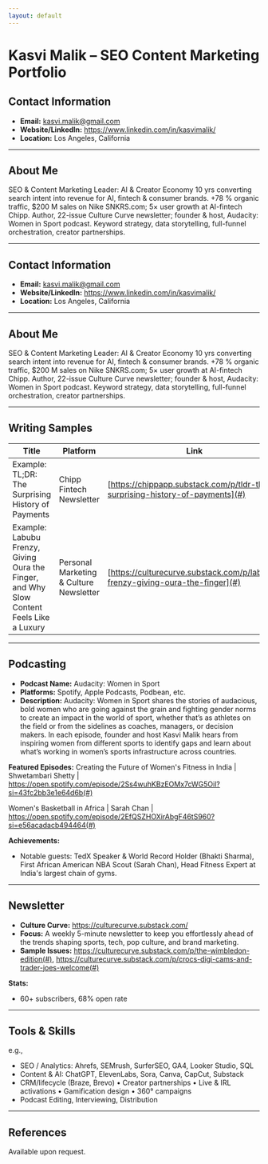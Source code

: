 ```yaml
---
layout: default
---
```


# Kasvi Malik – SEO Content Marketing Portfolio

## Contact Information
- **Email:** kasvi.malik@gmail.com
- **Website/LinkedIn:** https://www.linkedin.com/in/kasvimalik/
- **Location:** Los Angeles, California

---

## About Me

SEO & Content Marketing Leader: AI & Creator Economy
10 yrs converting search intent into revenue for AI, fintech & consumer brands. +78 % organic traffic, $200 M sales on Nike SNKRS.com; 5× user growth at AI-fintech Chipp. Author, 22-issue Culture Curve newsletter; founder & host, Audacity: Women in Sport podcast. Keyword strategy, data storytelling, full-funnel orchestration, creator partnerships.

---

## Contact Information
- **Email:** kasvi.malik@gmail.com
- **Website/LinkedIn:** https://www.linkedin.com/in/kasvimalik/
- **Location:** Los Angeles, California

---

## About Me

SEO & Content Marketing Leader: AI & Creator Economy
10 yrs converting search intent into revenue for AI, fintech & consumer brands. +78 % organic traffic, $200 M sales on Nike SNKRS.com; 5× user growth at AI-fintech Chipp. Author, 22-issue Culture Curve newsletter; founder & host, Audacity: Women in Sport podcast. Keyword strategy, data storytelling, full-funnel orchestration, creator partnerships.

---

## Writing Samples

| Title | Platform | Link | 
|-------|----------|------|
| Example: TL;DR: The Surprising History of Payments | Chipp Fintech Newsletter | [https://chippapp.substack.com/p/tldr-the-surprising-history-of-payments](#)
| Example: Labubu Frenzy, Giving Oura the Finger, and Why Slow Content Feels Like a Luxury | Personal Marketing & Culture Newsletter | [https://culturecurve.substack.com/p/labubu-frenzy-giving-oura-the-finger](#)

---

## Podcasting

- **Podcast Name:** Audacity: Women in Sport
- **Platforms:** Spotify, Apple Podcasts, Podbean, etc.
- **Description:** Audacity: Women in Sport shares the stories of audacious, bold women who are going against the grain and fighting gender norms to create an impact in the world of sport, whether that’s as athletes on the field or from the sidelines as coaches, managers, or decision makers. In each episode, founder and host Kasvi Malik hears from inspiring women from different sports to identify gaps and learn about what’s working in women’s sports infrastructure across countries.

**Featured Episodes:**
Creating the Future of Women's Fitness in India | Shwetambari Shetty | https://open.spotify.com/episode/2Ss4wuhKBzEOMx7cWG5Oil?si=43fc2bb3e1e64d6b(#)

Women's Basketball in Africa | Sarah Chan | https://open.spotify.com/episode/2EfQSZHOXirAbgF46tS960?si=e56acadacb494464(#)

**Achievements:**  
- Notable guests: TedX Speaker & World Record Holder (Bhakti Sharma), First African American NBA Scout (Sarah Chan), Head Fitness Expert at India's largest chain of gyms.

---

## Newsletter

- **Culture Curve:** https://culturecurve.substack.com/
- **Focus:** A weekly 5-minute newsletter to keep you effortlessly ahead of the trends shaping sports, tech, pop culture, and brand marketing.
- **Sample Issues:** https://culturecurve.substack.com/p/the-wimbledon-edition(#), https://culturecurve.substack.com/p/crocs-digi-cams-and-trader-joes-welcome(#)

**Stats:**  
- 60+ subscribers, 68% open rate

---

## Tools & Skills

e.g.,  
- SEO / Analytics: Ahrefs, SEMrush, SurferSEO, GA4, Looker Studio, SQL
- Content & AI: ChatGPT, ElevenLabs, Sora, Canva, CapCut, Substack
- CRM/lifecycle (Braze, Brevo) • Creator partnerships • Live & IRL activations • Gamification design • 360° campaigns
- Podcast Editing, Interviewing, Distribution

---

## References

Available upon request.


